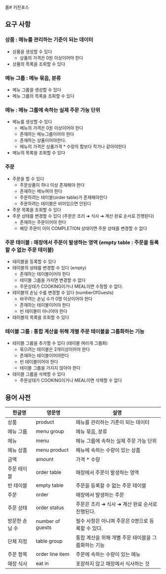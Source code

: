 룹# 키친포스

## 요구 사항
### 상품 : 메뉴를 관리하는 기준이 되는 데이터
- 상품을 생성할 수 있다
  - 상품의 가격은 0원 이상이어야 한다
- 상품의 목록을 조회할 수 있다

### 메뉴 그룹 : 메뉴 묶음, 분류
- 메뉴 그룹을 생성할 수 있다
- 메뉴 그룹의 목록을 조회할 수 있다

### 메뉴 : 메뉴 그룹에 속하는 실제 주문 가능 단위
- 메뉴를 생성할 수 있다
  - 메뉴의 가격은 0원 이상이어야 한다
  - 존재하는 메뉴그룹이어야 한다
  - 존재하는 상품이어야한다.
  - 메뉴의 가격은 상품가격 * 수량의 합보다 작거나 같아야한다
- 메뉴의 목록을 조회할 수 있다

### 주문 
- 주문을 할 수 있다
  - 주문상품이 하나 이상 존재해야 한다
  - 존재하는 메뉴여야 한다
  - 주문하려는 테이블(order table)가 존재해야한다
  - 주문하려는 테이블은 비어있으면 안된다
- 주문 목록을 조회할 수 있다
- 주문 상태를 변경할 수 있다 (주문은 조리 ➜ 식사 ➜ 계산 완료 순서로 진행된다)
  - 존재하는 주문이어야 한다
  - 해당 주문이 이미 COMPLETION 상태이면 주문 상태를 변경할 수 없다

### 주문 테이블 : 매장에서 주문이 발생하는 영역 (empty table : 주문을 등록할 수 없는 주문 테이블)
- 테이블을 등록할 수 있다
- 테이블의 상태를 변경할 수 있다 (empty)
  - 존재하는 테이블이어야 한다
  - 테이블 그룹을 가지면 변경할 수 없다
  - 주문상태가 COOKING이거나 MEAL이면 수정할 수 없다.
- 테이블의 손님 수를 변경할 수 있다 (numberOfGuests)
  - 바꾸려는 손님 수가 0명 이상이어야 한다
  - 존재하는 테이블이어야 한다
  - 빈 테이블이 아니어야 한다
- 테이블의 목록을 조회할 수 있다

### 테이블 그룹 : 통합 계산을 위해 개별 주문 테이블을 그룹화하는 기능
- 테이블 그룹을 추가할 수 있다 (테이블 여러개 그룹화)
  - 묶으려는 테이블은 2개이상이어야 한다
  - 존재하는 테이블이어야한다
  - 빈 테이블이어야 한다
  - 테이블 그룹을 가지지 않아야 한다
- 테이블 그룹을 삭제할 수 있다
  - 주문상태가 COOKING이거나 MEAL이면 삭제할 수 없다

## 용어 사전

| 한글명 | 영문명 | 설명 |
| --- | --- | --- |
| 상품 | product | 메뉴를 관리하는 기준이 되는 데이터 |
| 메뉴 그룹 | menu group | 메뉴 묶음, 분류 |
| 메뉴 | menu | 메뉴 그룹에 속하는 실제 주문 가능 단위 |
| 메뉴 상품 | menu product | 메뉴에 속하는 수량이 있는 상품 |
| 금액 | amount | 가격 * 수량 |
| 주문 테이블 | order table | 매장에서 주문이 발생하는 영역 |
| 빈 테이블 | empty table | 주문을 등록할 수 없는 주문 테이블 |
| 주문 | order | 매장에서 발생하는 주문 |
| 주문 상태 | order status | 주문은 조리 ➜ 식사 ➜ 계산 완료 순서로 진행된다. |
| 방문한 손님 수 | number of guests | 필수 사항은 아니며 주문은 0명으로 등록할 수 있다. |
| 단체 지정 | table group | 통합 계산을 위해 개별 주문 테이블을 그룹화하는 기능 |
| 주문 항목 | order line item | 주문에 속하는 수량이 있는 메뉴 |
| 매장 식사 | eat in | 포장하지 않고 매장에서 식사하는 것 |
